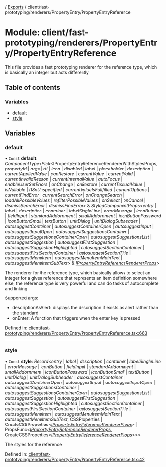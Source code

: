 [](../README.md) / [Exports](../modules.md) / client/fast-prototyping/renderers/PropertyEntry/PropertyEntryReference

# Module: client/fast-prototyping/renderers/PropertyEntry/PropertyEntryReference

This file provides a fast prototyping renderer for the reference type, which is basically
an integer but acts differently

## Table of contents

### Variables

- [default](client_fast_prototyping_renderers_propertyentry_propertyentryreference.md#default)
- [style](client_fast_prototyping_renderers_propertyentry_propertyentryreference.md#style)

## Variables

### default

• `Const` **default**: *ComponentType*<*Pick*<IPropertyEntryReferenceRendererWithStylesProps, *propertyId* \| *args* \| *rtl* \| *icon* \| *disabled* \| *label* \| *placeholder* \| *description* \| *currentAppliedValue* \| *canRestore* \| *currentValue* \| *currentValid* \| *currentInvalidReason* \| *currentInternalValue* \| *autoFocus* \| *enableUserSetErrors* \| *onChange* \| *onRestore* \| *currentTextualValue* \| *isNullable* \| *i18nUnspecified* \| *currentValueIsFullfilled* \| *currentOptions* \| *currentFindError* \| *currentSearchError* \| *onChangeSearch* \| *loadAllPossibleValues* \| *refilterPossibleValues* \| *onSelect* \| *onCancel* \| *dismissSearchError* \| *dismissFindError*\> & *StyledComponentProps*<*entry* \| *label* \| *description* \| *container* \| *labelSingleLine* \| *errorMessage* \| *iconButton* \| *fieldInput* \| *standardAddornment* \| *smallAddornment* \| *iconButtonPassword* \| *iconButtonSmall* \| *textButton* \| *unitDialog* \| *unitDialogSubheader* \| *autosuggestContainer* \| *autosuggestContainerOpen* \| *autosuggestInput* \| *autosuggestInputOpen* \| *autosuggestSuggestionsContainer* \| *autosuggestSuggestionsContainerOpen* \| *autosuggestSuggestionsList* \| *autosuggestSuggestion* \| *autosuggestFirstSuggestion* \| *autosuggestSuggestionHighlighted* \| *autosuggestSectionContainer* \| *autosuggestFirstSectionContainer* \| *autosuggestSectionTitle* \| *autosuggestMenuItem* \| *autosuggestMenuItemMainText* \| *autosuggestMenuItemSubText*\> & [*IPropertyEntryReferenceRendererProps*](../interfaces/client_internal_components_propertyentry_propertyentryreference.ipropertyentryreferencerendererprops.md)\>

The renderer for the reference type, which basically allows to select an integer
for a given reference that represents an item definition somewhere else, the reference
type is very powerful and can do tasks of autocomplete and linking

Supported args:

- descriptionAsAlert: displays the description if exists as alert rather than the standard
- onEnter: A function that triggers when the enter key is pressed

Defined in: [client/fast-prototyping/renderers/PropertyEntry/PropertyEntryReference.tsx:663](https://github.com/onzag/itemize/blob/55e63f2c/client/fast-prototyping/renderers/PropertyEntry/PropertyEntryReference.tsx#L663)

___

### style

• `Const` **style**: *Record*<*entry* \| *label* \| *description* \| *container* \| *labelSingleLine* \| *errorMessage* \| *iconButton* \| *fieldInput* \| *standardAddornment* \| *smallAddornment* \| *iconButtonPassword* \| *iconButtonSmall* \| *textButton* \| *unitDialog* \| *unitDialogSubheader* \| *autosuggestContainer* \| *autosuggestContainerOpen* \| *autosuggestInput* \| *autosuggestInputOpen* \| *autosuggestSuggestionsContainer* \| *autosuggestSuggestionsContainerOpen* \| *autosuggestSuggestionsList* \| *autosuggestSuggestion* \| *autosuggestFirstSuggestion* \| *autosuggestSuggestionHighlighted* \| *autosuggestSectionContainer* \| *autosuggestFirstSectionContainer* \| *autosuggestSectionTitle* \| *autosuggestMenuItem* \| *autosuggestMenuItemMainText* \| *autosuggestMenuItemSubText*, CSSProperties \| CreateCSSProperties<[*IPropertyEntryReferenceRendererProps*](../interfaces/client_internal_components_propertyentry_propertyentryreference.ipropertyentryreferencerendererprops.md)\> \| PropsFunc<[*IPropertyEntryReferenceRendererProps*](../interfaces/client_internal_components_propertyentry_propertyentryreference.ipropertyentryreferencerendererprops.md), CreateCSSProperties<[*IPropertyEntryReferenceRendererProps*](../interfaces/client_internal_components_propertyentry_propertyentryreference.ipropertyentryreferencerendererprops.md)\>\>\>

The styles for the reference

Defined in: [client/fast-prototyping/renderers/PropertyEntry/PropertyEntryReference.tsx:42](https://github.com/onzag/itemize/blob/55e63f2c/client/fast-prototyping/renderers/PropertyEntry/PropertyEntryReference.tsx#L42)
